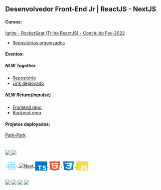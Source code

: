 ## Desenvolvedor Front-End Jr | ReactJS - NextJS

#### Cursos:

[Ignite - RocketSeat (Trilha ReactJS) - Concluido Fev-2022](https://github.com/WeslleySOR/WeslleySOR/blob/main/all-markdowns/courses/ignite/react-js/react-js.md)

- [Repositórios organizados](https://github.com/WeslleySOR/WeslleySOR/blob/main/all-markdowns/courses/ignite/react-js/repositories.md)

#### Eventos:

##### NLW Together
- [Repositório](https://github.com/WeslleySOR/NLWTogether-letmeask)
- [Link deployado](https://letmeask-12555.web.app/)

##### NLW Return(Impulse)
- [Frontend repo](https://github.com/WeslleySOR/nlw-return-mission-impulse)
- [Backend repo](https://github.com/WeslleySOR/nlw-return-mission-impulse-back-end)

#### Projetos deployados:

[Park-Park](https://github.com/WeslleySOR/WeslleySOR/blob/main/all-markdowns/park-park.md)

#

<div>
  <a href="https://github.com/WeslleySOR">
  <img height="180em" src="https://github-readme-stats.vercel.app/api?username=WeslleySOR&show_icons=true&theme=dark&include_all_commits=true&count_private=true"/>
  <img height="180em" src="https://github-readme-stats.vercel.app/api/top-langs/?username=WeslleySOR&layout=compact&langs_count=7&theme=dark"/>
</div>
<div style="display: inline_block"><br>
  <img align="center" alt="React" height="30" width="40" src="https://raw.githubusercontent.com/devicons/devicon/master/icons/react/react-original.svg">
  <img align="center" alt="Next" height="30" width="40" src="https://cdn.jsdelivr.net/gh/devicons/devicon/icons/nextjs/nextjs-original.svg" />
  <img align="center" alt="Ts" height="30" width="40" src="https://raw.githubusercontent.com/devicons/devicon/master/icons/typescript/typescript-plain.svg">
  <img align="center" alt="HTML" height="30" width="40" src="https://raw.githubusercontent.com/devicons/devicon/master/icons/html5/html5-original.svg">
  <img align="center" alt="CSS" height="30" width="40" src="https://raw.githubusercontent.com/devicons/devicon/master/icons/css3/css3-original.svg">
  <img align="center" alt="Js" height="30" width="40" src="https://raw.githubusercontent.com/devicons/devicon/master/icons/javascript/javascript-plain.svg">
</div>
  
##
 
<div> 
  <a href="https://www.facebook.com/weslley.sor/" target="_blank"><img src="https://img.shields.io/badge/Facebook-1877F2?style=for-the-badge&logo=facebook&logoColor=white" target="_blank"></a>  
  <a href = "mailto:weslleywruas@gmail.com"><img src="https://img.shields.io/badge/-Gmail-%23333?style=for-the-badge&logo=gmail&logoColor=white" target="_blank"></a>  
  <a href="https://www.linkedin.com/in/weslleyruas/" target="_blank"><img src="https://img.shields.io/badge/-LinkedIn-%230077B5?style=for-the-badge&logo=linkedin&logoColor=white" target="_blank"></a>
  <a href="https://wa.me/5524998547770" target="_blank"><img src="https://img.shields.io/badge/WhatsApp-25D366?style=for-the-badge&logo=whatsapp&logoColor=white" target="_blank"></a> 
</div>
